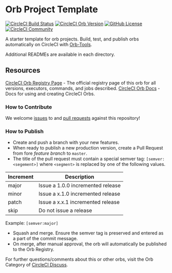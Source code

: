 # Orb Project Template

[![CircleCI Build Status](https://circleci.com/gh/AlexGascon/ruby-bundler-orb.svg?style=shield "CircleCI Build Status")](https://circleci.com/gh/AlexGascon/ruby-bundler-orb) [![CircleCI Orb Version](https://img.shields.io/badge/endpoint.svg?url=https://badges.circleci.io/orb/ruby-bundler-orb/ruby-bundler-orb)](https://circleci.com/orbs/registry/orb/ruby-bundler-orb/ruby-bundler-orb) [![GitHub License](https://img.shields.io/badge/license-MIT-lightgrey.svg)](https://raw.githubusercontent.com/AlexGascon/ruby-bundler-orb/master/LICENSE) [![CircleCI Community](https://img.shields.io/badge/community-CircleCI%20Discuss-343434.svg)](https://discuss.circleci.com/c/ecosystem/orbs)



A starter template for orb projects. Build, test, and publish orbs automatically on CircleCI with [Orb-Tools](https://circleci.com/orbs/registry/orb/circleci/orb-tools).

Additional READMEs are available in each directory.



## Resources

[CircleCI Orb Registry Page](https://circleci.com/orbs/registry/orb/ruby-bundler-orb/ruby-bundler-orb) - The official registry page of this orb for all versions, executors, commands, and jobs described.
[CircleCI Orb Docs](https://circleci.com/docs/2.0/orb-intro/#section=configuration) - Docs for using and creating CircleCI Orbs.

### How to Contribute

We welcome [issues](https://github.com/AlexGascon/ruby-bundler-orb/issues) to and [pull requests](https://github.com/AlexGascon/ruby-bundler-orb/pulls) against this repository!

### How to Publish
* Create and push a branch with your new features.
* When ready to publish a new production version, create a Pull Request from fore _feature branch_ to `master`.
* The title of the pull request must contain a special semver tag: `[semver:<segement>]` where `<segment>` is replaced by one of the following values.

| Increment | Description|
| ----------| -----------|
| major     | Issue a 1.0.0 incremented release|
| minor     | Issue a x.1.0 incremented release|
| patch     | Issue a x.x.1 incremented release|
| skip      | Do not issue a release|

Example: `[semver:major]`

* Squash and merge. Ensure the semver tag is preserved and entered as a part of the commit message.
* On merge, after manual approval, the orb will automatically be published to the Orb Registry.


For further questions/comments about this or other orbs, visit the Orb Category of [CircleCI Discuss](https://discuss.circleci.com/c/orbs).

